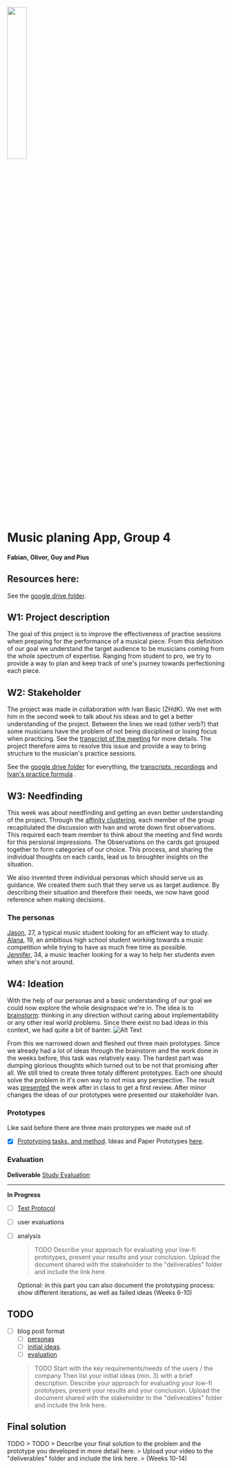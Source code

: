 <p align="left" width="100%">
  <img style="width:30%;align:left" src="https://github.com/eth-ait/HCI-fall-2018-project-page/blob/master/img/logo-ait.png">
</p>

# Music planing App, Group 4
#### Fabian, Oliver, Guy and Pius

## Resources here:

See the [google drive folder](https://drive.google.com/folderview?id=1PBzoqfXrZz1RT7WT0kP88RAMHMnA3gEM).

## W1: Project description

The goal of this project is to improve the effectiveness of practise sessions when preparing for the performance of a musical piece.
From this definition of our goal we understand the target audience to be musicians coming from the whole spectrum of expertise.
Ranging from student to pro, we try to provide a way to plan and keep track of one's journey towards perfectioning each piece.  

## W2: Stakeholder
The project was made in collaboration with Ivan Basic (ZHdK). We met with him in the second week to talk about his ideas and to get a better understanding of the project.
Between the lines we read (other verb?) that some musicians have the problem of not being disciplined or losing focus when practicing. See the [transcript of the meeting](https://github.com/eth-ait/hci-project-group-4/blob/master/content/transcript%20stakeholder%20meeting.md) for more details.
The project therefore aims to resolve this issue and provide a way to bring structure to the musician's practice sessions.



See the [google drive folder](https://drive.google.com/drive/folders/1PBzoqfXrZz1RT7WT0kP88RAMHMnA3gEM) for everything, the [transcripts, recordings](https://drive.google.com/open?id=1kx0EszdkyByjEh_52i8lY7bDUfpFhElt) and [Ivan's practice formula](https://drive.google.com/open?id=1enS73yaeMvfAof8zEtGe3URoXVIFXiKN) .

## W3: Needfinding
This week was about needfinding and getting an even better understanding of the project. 
Through the [affinity clustering](https://github.com/eth-ait/hci-project-group-4/blob/master/content/affinity%20clustering.md), each member of the group recapitulated the discussion with Ivan and wrote down first observations. This required each team member to think about the meeting and find words for this persional impressions. 
The Observations on the cards got grouped together to form categories of our choice. This process, and sharing the individual
thoughts on each cards, lead us to broughter insights on the situation.

We also invented three individual personas which should serve us as guidance. We created them such that they serve us as
target audience. By describing their situation and therefore their needs, we now have good reference when making decisions.
### The personas
[Jason](https://github.com/eth-ait/hci-project-group-4/blob/master/content/persona%20jesse.pdf), 27, a typical music student looking for an efficient way to study.  
[Alana](https://github.com/eth-ait/hci-project-group-4/blob/master/content/persona%20alana.pdf), 19, an ambitious high school student working towards a music competition while trying to have as much free time as possible.  
[Jennifer](https://github.com/eth-ait/hci-project-group-4/blob/master/content/persona%20jennifer.pdf), 34, a music teacher looking for a way to help her students even when she's not around.


## W4: Ideation

With the help of our personas and a basic understanding of our goal we could now explore the whole designspace we're in.
The idea is to [brainstorm](https://github.com/eth-ait/hci-project-group-4/blob/master/content/brainstorm.md): thinking in any direction without caring about implementability or any other real world problems. Since there
exist no bad ideas in this context, we had quite a bit of banter. ![Alt Text](https://media.giphy.com/media/3o6Ztd5vx7mxQ4AkQU/giphy.gif)

From this we narrowed down and fleshed out three main prototypes. Since we already had a lot of ideas through the brainstorm and the work done in the weeks before, this task was relatively easy. The hardest part was dumping glorious thoughts which turned out to be not that promising after all. We still tried to create three totaly different prototypes. Each one should solve the problem in it's own way to not miss any perspective. The result was [presented](https://github.com/eth-ait/hci-project-group-4/blob/master/content/prototypes%20presentation.pdf) the week after in class to get a first review. After minor changes the ideas of our prototypes were presented our stakeholder Ivan.


### Prototypes
Like said before there are three main protorypes we made out of 



 - [x] [Prototyping tasks, and method](prototyping.md). Ideas and Paper Prototypes [here](https://drive.google.com/open?id=10CVHXfA1JW3Ph6q94s2lhHrnAcaD1S9m).


### Evaluation

**Deliverable**
[Study Evaluation](https://drive.google.com/open?id=15YFrPI7QrqSo3qYAzOoYwXc_t-SHh-Vy)

---

**In Progress**

 - [ ] [Test Protocol](https://drive.google.com/open?id=1XmtqLUtddxwxh6kEhFyDwKhBKJgn52R8SuSEwdxx8_o)
 - [ ] user evaluations
 - [ ] analysis

    > TODO
    Describe your approach for evaluating your low-fi prototypes, present your results and your conclusion. 
    Upload the document shared with the stakeholder to the "deliverables" folder and include the link here.

    Optional: in this part you can also document the prototyping process: show different iterations, as well as failed ideas (Weeks 6-10)

## TODO

- [ ] blog post format
    - [ ] [personas](blog/personas.md)
    - [ ] [initial ideas](blog/initial_ideas.md).
    - [ ] [evaluation](blog/evaluation.md)

    >TODO
    >Start with the key requirements/needs of the users / the company
    >Then list your initial ideas (min. 3) with a brief description.
    >Describe your approach for evaluating your low-fi prototypes, present your results and your conclusion. 
    >Upload the document shared with the stakeholder to the "deliverables" folder and include the link here.

## Final solution

TODO
    > TODO
    > Describe your final solution to the problem and the prototype you developed in more detail here.
    > Upload your video to the "deliverables" folder and include the link here. 
    > (Weeks 10-14)
